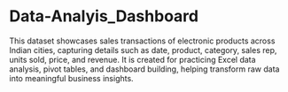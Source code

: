 # Data-Analyis_Dashboard
This dataset showcases sales transactions of electronic products across Indian cities, capturing details such as date, product, category, sales rep, units sold, price, and revenue. It is created for practicing Excel data analysis, pivot tables, and dashboard building, helping transform raw data into meaningful business insights.

